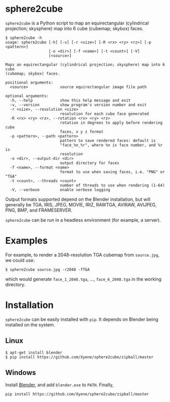 # sphere2cube
`sphere2cube` is a Python script to map an equirectangular (cylindrical projection; skysphere) map into 6 cube (cubemap; skybox) faces.

```shell
$ sphere2cube -h
usage: sphere2cube [-h] [-v] [-r <size>] [-R <rx> <ry> <rz>] [-p <pattern>]
                   [-o <dir>] [-f <name>] [-t <count>] [-V]
                   [<source>]

Maps an equirectangular (cylindrical projection; skysphere) map into 6 cube
(cubemap; skybox) faces.

positional arguments:
  <source>              source equirectangular image file path

optional arguments:
  -h, --help            show this help message and exit
  -v, --version         show program's version number and exit
  -r <size>, --resolution <size>
                        resolution for each cube face generated
  -R <rx> <ry> <rz>, --rotation <rx> <ry> <rz>
                        rotation in degrees to apply before rendering cube
                        faces, x y z format
  -p <pattern>, --path <pattern>
                        pattern to save rendered faces: default is
                        "face_%n_%r", where %n is face number, and %r is
                        resolution
  -o <dir>, --output-dir <dir>
                        output directory for faces
  -f <name>, --format <name>
                        format to use when saving faces, i.e. "PNG" or "TGA"
  -t <count>, --threads <count>
                        number of threads to use when rendering (1-64)
  -V, --verbose         enable verbose logging
```

Output formats supported depend on the Blender installation, but will generally be TGA, IRIS, JPEG, MOVIE, IRIZ, RAWTGA, AVIRAW, AVIJPEG, PNG, BMP, and FRAMESERVER.

`sphere2cube` can be run in a headless environment (for example, a server).

# Examples
For example, to render a 2048-resolution TGA cubemap from `source.jpg`, we could use:
```
$ sphere2cube source.jpg -r2048 -fTGA
```
which would generate `face_1_2048.tga`, ..., `face_6_2048.tga` in the working directory.

# Installation
`sphere2cube` can be easily installed with `pip`. It depends on Blender being installed on the system.

## Linux

```shell
$ apt-get install blender
$ pip install https://github.com/Xyene/sphere2cube/zipball/master
```

## Windows
Install [Blender](https://www.blender.org/), and add `blender.exe` to `PATH`. Finally,

```shell
pip install https://github.com/Xyene/sphere2cube/zipball/master
```
